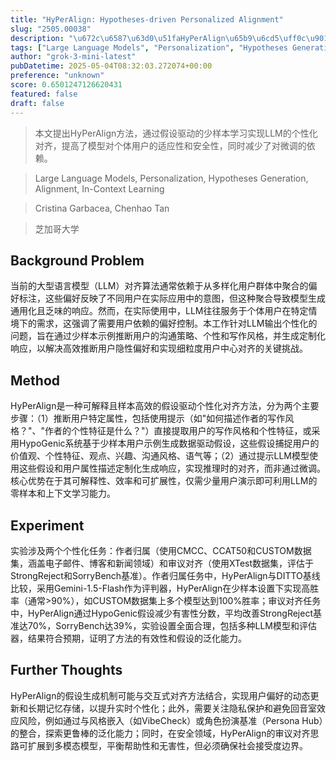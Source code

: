 ```yaml
---
title: "HyPerAlign: Hypotheses-driven Personalized Alignment"
slug: "2505.00038"
description: "\u672c\u6587\u63d0\u51faHyPerAlign\u65b9\u6cd5\uff0c\u901a\u8fc7\u5047\u8bbe\u9a71\u52a8\u7684\u5c11\u6837\u672c\u5b66\u4e60\u5b9e\u73b0LLM\u7684\u4e2a\u6027\u5316\u5bf9\u9f50\uff0c\u63d0\u9ad8\u4e86\u6a21\u578b\u5bf9\u4e2a\u4f53\u7528\u6237\u7684\u9002\u5e94\u6027\u548c\u5b89\u5168\u6027\uff0c\u540c\u65f6\u51cf\u5c11\u4e86\u5bf9\u5fae\u8c03\u7684\u4f9d\u8d56\u3002"
tags: ["Large Language Models", "Personalization", "Hypotheses Generation", "Alignment", "In-Context Learning"]
author: "grok-3-mini-latest"
pubDatetime: 2025-05-04T08:32:03.272074+00:00
preference: "unknown"
score: 0.6501247126620431
featured: false
draft: false
---
```


> 本文提出HyPerAlign方法，通过假设驱动的少样本学习实现LLM的个性化对齐，提高了模型对个体用户的适应性和安全性，同时减少了对微调的依赖。

> Large Language Models, Personalization, Hypotheses Generation, Alignment, In-Context Learning 

> Cristina Garbacea, Chenhao Tan

> 芝加哥大学 

## Background Problem

当前的大型语言模型（LLM）对齐算法通常依赖于从多样化用户群体中聚合的偏好标注，这些偏好反映了不同用户在实际应用中的意图，但这种聚合导致模型生成通用化且乏味的响应。然而，在实际使用中，LLM往往服务于个体用户在特定情境下的需求，这强调了需要用户依赖的偏好控制。本工作针对LLM输出个性化的问题，旨在通过少样本示例推断用户的沟通策略、个性和写作风格，并生成定制化响应，以解决高效推断用户隐性偏好和实现细粒度用户中心对齐的关键挑战。

## Method

HyPerAlign是一种可解释且样本高效的假设驱动个性化对齐方法，分为两个主要步骤：（1）推断用户特定属性，包括使用提示（如"如何描述作者的写作风格？"、"作者的个性特征是什么？"）直接提取用户的写作风格和个性特征，或采用HypoGenic系统基于少样本用户示例生成数据驱动假设，这些假设捕捉用户的价值观、个性特征、观点、兴趣、沟通风格、语气等；（2）通过提示LLM模型使用这些假设和用户属性描述定制化生成响应，实现推理时的对齐，而非通过微调。核心优势在于其可解释性、效率和可扩展性，仅需少量用户演示即可利用LLM的零样本和上下文学习能力。

## Experiment

实验涉及两个个性化任务：作者归属（使用CMCC、CCAT50和CUSTOM数据集，涵盖电子邮件、博客和新闻领域）和审议对齐（使用XTest数据集，评估于StrongReject和SorryBench基准）。作者归属任务中，HyPerAlign与DITTO基线比较，采用Gemini-1.5-Flash作为评判器，HyPerAlign在少样本设置下实现高胜率（通常>90%），如CUSTOM数据集上多个模型达到100%胜率；审议对齐任务中，HyPerAlign通过HypoGenic假设减少有害性分数，平均改善StrongReject基准达70%，SorryBench达39%，实验设置全面合理，包括多种LLM模型和评估器，结果符合预期，证明了方法的有效性和假设的泛化能力。

## Further Thoughts 

HyPerAlign的假设生成机制可能与交互式对齐方法结合，实现用户偏好的动态更新和长期记忆存储，以提升实时个性化；此外，需要关注隐私保护和避免回音室效应风险，例如通过与风格嵌入（如VibeCheck）或角色扮演基准（Persona Hub）的整合，探索更鲁棒的泛化能力；同时，在安全领域，HyPerAlign的审议对齐思路可扩展到多模态模型，平衡帮助性和无害性，但必须确保社会接受度边界。